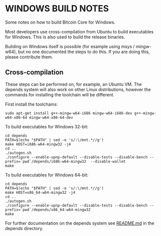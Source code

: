 WINDOWS BUILD NOTES
====================

Some notes on how to build Bitcoin Core for Windows.

Most developers use cross-compilation from Ubuntu to build executables for
Windows. This is also used to build the release binaries.

Building on Windows itself is possible (for example using msys / mingw-w64),
but no one documented the steps to do this. If you are doing this, please contribute them.

Cross-compilation
-------------------

These steps can be performed on, for example, an Ubuntu VM. The depends system
will also work on other Linux distributions, however the commands for
installing the toolchain will be different.

First install the toolchains:

    sudo apt-get install g++-mingw-w64-i686 mingw-w64-i686-dev g++-mingw-w64-x86-64 mingw-w64-x86-64-dev

To build executables for Windows 32-bit:

    
    
    cd depends
    PATH=$(echo "$PATH" | sed -e 's/:\/mnt.*//g')
    make HOST=i686-w64-mingw32 -j4
    cd ..
    ./autogen.sh
    ./configure --enable-upnp-default --disable-tests --disable-bench --prefix=`pwd`/depends/i686-w64-mingw32  --disable-wallet
    make

To build executables for Windows 64-bit:

    cd depends
    PATH=$(echo "$PATH" | sed -e 's/:\/mnt.*//g')
    make HOST=x86_64-w64-mingw32 -j4
    cd ..
    ./autogen.sh
    ./configure --enable-upnp-default --disable-tests --disable-bench --prefix=`pwd`/depends/x86_64-w64-mingw32
    make

For further documentation on the depends system see [README.md](../depends/README.md) in the depends directory.

